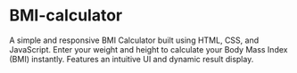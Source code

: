# BMI-calculator
A simple and responsive BMI Calculator built using HTML, CSS, and JavaScript. Enter your weight and height to calculate your Body Mass Index (BMI) instantly. Features an intuitive UI and dynamic result display.
